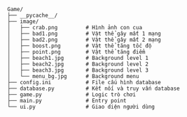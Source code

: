     Game/
    ├── __pycache__/
    ├── image/
    │   ├── crab.png         # Hình ảnh con cua
    │   ├── bad1.png         # Vật thể gây mất 1 mạng
    │   ├── bad2.png         # Vật thể gây mất 2 mạng
    │   ├── boost.png        # Vật thể tăng tốc độ
    │   ├── point.png        # Vật thể tăng điểm
    │   ├── beach1.jpg       # Background level 1
    │   ├── beach2.jpg       # Background level 2
    │   ├── beach3.jpg       # Background level 3
    │   └── menu_bg.jpg      # Background menu
    ├── config.ini           # File cấu hình database
    ├── database.py          # Kết nối và truy vấn database
    ├── game.py              # Logic trò chơi
    ├── main.py              # Entry point
    └── ui.py                # Giao diện người dùng
